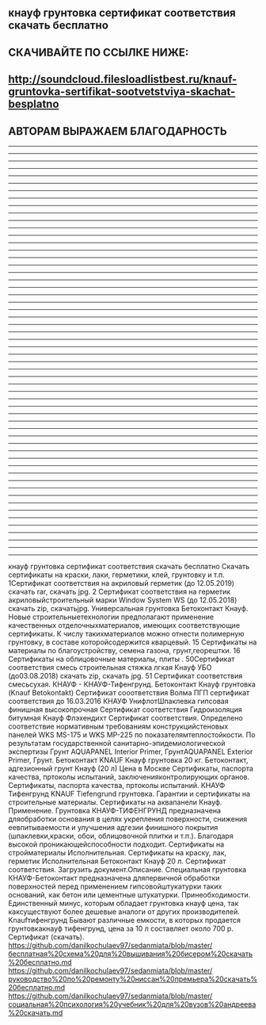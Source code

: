 кнауф грунтовка сертификат соответствия скачать бесплатно
--------------------------------------------------
СКАЧИВАЙТЕ ПО ССЫЛКЕ НИЖЕ:
--------------------------------------------------
http://soundcloud.filesloadlistbest.ru/knauf-gruntovka-sertifikat-sootvetstviya-skachat-besplatno
--------------------------------------------------
АВТОРАМ ВЫРАЖАЕМ БЛАГОДАРНОСТЬ
--------------------------------------------------
--------------------------------------------------
--------------------------------------------------
--------------------------------------------------
--------------------------------------------------
--------------------------------------------------
--------------------------------------------------
--------------------------------------------------
--------------------------------------------------
--------------------------------------------------
--------------------------------------------------
--------------------------------------------------
--------------------------------------------------
--------------------------------------------------
--------------------------------------------------
--------------------------------------------------
--------------------------------------------------
--------------------------------------------------
--------------------------------------------------
--------------------------------------------------
--------------------------------------------------
--------------------------------------------------
--------------------------------------------------
--------------------------------------------------
--------------------------------------------------
--------------------------------------------------
--------------------------------------------------
--------------------------------------------------
--------------------------------------------------
--------------------------------------------------
--------------------------------------------------
--------------------------------------------------
--------------------------------------------------
--------------------------------------------------
--------------------------------------------------
--------------------------------------------------
--------------------------------------------------
--------------------------------------------------
--------------------------------------------------
--------------------------------------------------
--------------------------------------------------
--------------------------------------------------
--------------------------------------------------
--------------------------------------------------
--------------------------------------------------
--------------------------------------------------
--------------------------------------------------
--------------------------------------------------
--------------------------------------------------
--------------------------------------------------
--------------------------------------------------
--------------------------------------------------
--------------------------------------------------
--------------------------------------------------
--------------------------------------------------
--------------------------------------------------
--------------------------------------------------
кнауф грунтовка сертификат соответствия скачать бесплатно Скачать сертификаты на краски, лаки, герметики, клей, грунтовку и т.п.  1Сертификат соответствия на акриловый герметик (до 12.05.2019) скачать rar, скачать jpg. 2 Сертификат соответствия на герметик акриловыйстроительный марки Window System WS (до 12.05.2018) скачать zip, скачатьjpg. Универсальная грунтовка Бетоконтакт Кнауф. Новые строительныетехнологии предполагают применение качественных отделочныхматериалов, имеющих соответствующие сертификаты. К числу такихматериалов можно отнести полимерную грунтовку, в составе которойсодержится кварцевый. 15 Сертификаты на материалы по благоустройству, семена газона, грунт,георештки. 16 Сертификаты на облицовочные материалы, плиты . 50Сертификат соответствия смесь строительная стяжка лгкая Кнауф УБО (до03.08.2018) скачать zip, скачать jpg. 51 Сертификат соответствия смесьсухая. КНАУФ - КНАУФ-Тифенгрунд. Бетоконтакт Кнауф грунтовка (Knauf Betokontakt) Сертификат сооответствия Волма ПГП сертификат соответствия до 16.03.2016  КНАУФ УнифлотШпаклевка гипсовая финишная высокопрочная Сертификат соответствия Гидроизоляция битумная Кнауф Флэхендихт Сертификат соответствия. Определено соответствие нормативным требованиям конструкцийстеновых панелей WKS MS-175 и WKS MP-225 по показателямтеплостойкости.  По результатам государственной санитарно-эпидемиологической экспертизы Грунт AQUAPANEL Interior Primer, ГрунтAQUAPANEL Exterior Primer, Грунт. Бетоконтакт KNAUF Кнауф грунтовка 20 кг. Бетоконтакт, адгезионный грунт Кнауф (20 л)  Цена в Москве
Сертификаты, паспорта качества, пртоколы испытаний, заключенияконтролирующих органов. Сертификаты, паспорта качества, пртоколы испытаний. КНАУФ Тифенгрунд  KNAUF Tiefengrund грунтовка. Гарантии и сертификаты на строительные материалы. Сертификаты на аквапанели Кнауф. Применение. Грунтовка КНАУФ-ТИФЕНГРУНД предназначена дляобработки основания в целях укрепления поверхности, снижения еевпитываемости и улучшения адгезии финишного покрытия (шпаклевки,краски, обои, облицовочной плитки и т.п.). Благодаря высокой проникающейспособности подходит. Сертификаты на стройматериалы  Исполнительная. Сертификаты на краску, лак, герметик  Исполнительная
Бетоконтакт Кнауф 20 л.  Сертификат соответствия. Загрузить документ.Описание. Специальная грунтовка КНАУФ-Бетоконтакт предназначена дляпервичной обработки поверхностей перед применением гипсовойштукатурки таких оснований, как бетон или цементные штукатурки. Принеобходимости. Единственный минус, которым обладает грунтовка кнауф  цена, так каксуществуют более дешевые аналоги от других производителей. Knaufтифенгрунд  Бывают различные емкости, в которых продается грунтовкакнауф тифенгрунд, цена за 10 л составляет около 700 р.  Сертификат (скачать).
https://github.com/danilkochulaev97/sedanmiata/blob/master/бесплатная%20схема%20для%20вышивания%20бисером%20скачать%20бесплатно.md
https://github.com/danilkochulaev97/sedanmiata/blob/master/руководство%20по%20ремонту%20ниссан%20премьера%20скачать%20бесплатно.md
https://github.com/danilkochulaev97/sedanmiata/blob/master/социальная%20психология%20учебник%20для%20вузов%20андреева%20скачать.md